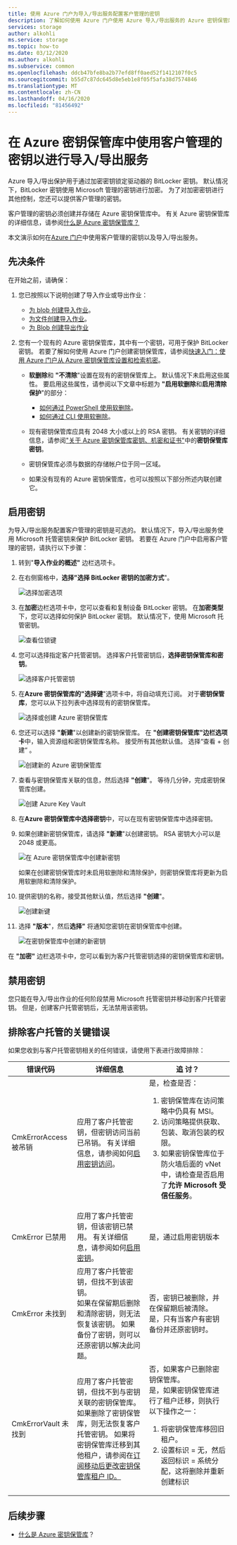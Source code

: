 ```yaml
---
title: 使用 Azure 门户为导入/导出服务配置客户管理的密钥
description: 了解如何使用 Azure 门户使用 Azure 导入/导出服务的 Azure 密钥保管库配置客户管理密钥。 使用客户管理的密钥，你可以创建、轮换、禁用和撤销访问控制。
services: storage
author: alkohli
ms.service: storage
ms.topic: how-to
ms.date: 03/12/2020
ms.author: alkohli
ms.subservice: common
ms.openlocfilehash: ddcb47bfe8ba2b77efd8ff0aed52f1412107f0c5
ms.sourcegitcommit: b55d7c87dc645d8e5eb1e8f05f5afa38d7574846
ms.translationtype: MT
ms.contentlocale: zh-CN
ms.lasthandoff: 04/16/2020
ms.locfileid: "81456492"
---
```

# <a name="use-customer-managed-keys-in-azure-key-vault-for-importexport-service"></a>在 Azure 密钥保管库中使用客户管理的密钥以进行导入/导出服务

Azure 导入/导出保护用于通过加密密钥锁定驱动器的 BitLocker 密钥。 默认情况下，BitLocker 密钥使用 Microsoft 管理的密钥进行加密。 为了对加密密钥进行其他控制，您还可以提供客户管理的密钥。

客户管理的密钥必须创建并存储在 Azure 密钥保管库中。 有关 Azure 密钥保管库的详细信息，请参阅[什么是 Azure 密钥保管库？](../../key-vault/general/overview.md)

本文演示如何在[Azure 门户](https://portal.azure.com/)中使用客户管理的密钥以及导入/导出服务。

## <a name="prerequisites"></a>先决条件

在开始之前，请确保：

1. 您已按照以下说明创建了导入作业或导出作业：

    - [为 blob 创建导入作业](storage-import-export-data-to-blobs.md)。
    - [为文件创建导入作业](storage-import-export-data-to-files.md)。
    - [为 Blob 创建导出作业](storage-import-export-data-from-blobs.md)

2. 您有一个现有的 Azure 密钥保管库，其中有一个密钥，可用于保护 BitLocker 密钥。 若要了解如何使用 Azure 门户创建密钥保管库，请参阅[快速入门：使用 Azure 门户从 Azure 密钥保管库设置和检索机密](../../key-vault/secrets/quick-create-portal.md)。

    - **软删除**和 **"不清除**"设置在现有的密钥保管库上。 默认情况下未启用这些属性。 要启用这些属性，请参阅以下文章中标题为 **"启用软删除**和**启用清除保护**"的部分：

        - [如何通过 PowerShell 使用软删除](../../key-vault/general/soft-delete-powershell.md)。
        - [如何通过 CLI 使用软删除](../../key-vault/general/soft-delete-cli.md)。
    - 现有密钥保管库应具有 2048 大小或以上的 RSA 密钥。 有关密钥的详细信息，请参阅["关于 Azure 密钥保管库密钥、机密和证书"](../../key-vault/about-keys-secrets-and-certificates.md#key-vault-keys)中的**密钥保管库密钥**。
    - 密钥保管库必须与数据的存储帐户位于同一区域。  
    - 如果没有现有的 Azure 密钥保管库，也可以按照以下部分所述内联创建它。

## <a name="enable-keys"></a>启用密钥

为导入/导出服务配置客户管理的密钥是可选的。 默认情况下，导入/导出服务使用 Microsoft 托管密钥来保护 BitLocker 密钥。 若要在 Azure 门户中启用客户管理的密钥，请执行以下步骤：

1. 转到"**导入作业的概述"** 边栏选项卡。
2. 在右侧窗格中，**选择"选择 BitLocker 密钥的加密方式**"。

    ![选择加密选项](./media/storage-import-export-encryption-key-portal/encryption-key-1.png)

3. 在**加密**边栏选项卡中，您可以查看和复制设备 BitLocker 密钥。 在**加密类型**下，您可以选择如何保护 BitLocker 密钥。 默认情况下，使用 Microsoft 托管密钥。

    ![查看位锁键](./media/storage-import-export-encryption-key-portal/encryption-key-2.png)

4. 您可以选择指定客户托管密钥。 选择客户托管密钥后，**选择密钥保管库和密钥**。

    ![选择客户托管密钥](./media/storage-import-export-encryption-key-portal/encryption-key-3.png)

5. 在**Azure 密钥保管库的"选择键**"选项卡中，将自动填充订阅。 对于**密钥保管库**，您可以从下拉列表中选择现有的密钥保管库。

    ![选择或创建 Azure 密钥保管库](./media/storage-import-export-encryption-key-portal/encryption-key-4.png)

6. 您还可以选择 **"新建**"以创建新的密钥保管库。 在 **"创建密钥保管库"边栏选项卡**中，输入资源组和密钥保管库名称。 接受所有其他默认值。 选择“查看 + 创建”  。

    ![创建新的 Azure 密钥保管库](./media/storage-import-export-encryption-key-portal/encryption-key-5.png)

7. 查看与密钥保管库关联的信息，然后选择 **"创建**"。 等待几分钟，完成密钥保管库创建。

    ![创建 Azure Key Vault](./media/storage-import-export-encryption-key-portal/encryption-key-6.png)

8. 在**Azure 密钥保管库中选择密钥**中，可以在现有密钥保管库中选择密钥。

9. 如果创建新密钥保管库，请选择 **"新建**"以创建密钥。 RSA 密钥大小可以是 2048 或更高。

    ![在 Azure 密钥保管库中创建新密钥](./media/storage-import-export-encryption-key-portal/encryption-key-7.png)

    如果在创建密钥保管库时未启用软删除和清除保护，则密钥保管库将更新为启用软删除和清除保护。

10. 提供密钥的名称，接受其他默认值，然后选择 **"创建**"。

    ![创建新键](./media/storage-import-export-encryption-key-portal/encryption-key-8.png)

11. 选择 **"版本**"，然后**选择"** 将通知您密钥在密钥保管库中创建。

    ![在密钥保管库中创建的新密钥](./media/storage-import-export-encryption-key-portal/encryption-key-9.png)

在 **"加密"** 边栏选项卡中，您可以看到为客户托管密钥选择的密钥保管库和密钥。

## <a name="disable-keys"></a>禁用密钥

您只能在导入/导出作业的任何阶段禁用 Microsoft 托管密钥并移动到客户托管密钥。 但是，创建客户托管密钥后，无法禁用该密钥。

## <a name="troubleshoot-customer-managed-key-errors"></a>排除客户托管的关键错误

如果您收到与客户托管密钥相关的任何错误，请使用下表进行故障排除：

| 错误代码     |详细信息     | 追 讨？    |
|----------------|------------|-----------------|
| CmkErrorAccess被吊销 | 应用了客户托管密钥，但密钥访问当前已吊销。 有关详细信息，请参阅如何[启用密钥访问](https://docs.microsoft.com/rest/api/keyvault/vaults/updateaccesspolicy)。                                                      | 是，检查是否： <ol><li>密钥保管库在访问策略中仍具有 MSI。</li><li>访问策略提供获取、包装、取消包装的权限。</li><li>如果密钥保管库位于防火墙后面的 vNet 中，请检查是否启用了**允许 Microsoft 受信任服务**。</li></ol>                                                                                            |
| CmkError 已禁用      | 应用了客户托管密钥，但该密钥已禁用。 有关详细信息，请参阅如何[启用密钥](https://docs.microsoft.com/rest/api/keyvault/vaults/createorupdate)。                                                                             | 是，通过启用密钥版本     |
| CmkError 未找到      | 应用了客户托管密钥，但找不到该密钥。 <br>如果在保留期后删除和清除密钥，则无法恢复该密钥。 如果备份了密钥，则可以还原密钥以解决此问题。 | 否，密钥已被删除，并在保留期后被清除。 <br>是，只有当客户有密钥备份并还原密钥时。  |
| CmkErrorVault 未找到 | 应用了客户托管密钥，但找不到与密钥关联的密钥保管库。<br>如果删除了密钥保管库，则无法恢复客户托管密钥。  如果将密钥保管库迁移到其他租户，请参阅在[订阅移动后更改密钥保管库租户 ID。](https://docs.microsoft.com/azure/key-vault/key-vault-subscription-move-fix) |   否，如果客户已删除密钥保管库。<br> 是，如果密钥保管库进行了租户迁移，则执行以下操作之一： <ol><li>将密钥保管库移回旧租户。</li><li>设置标识 = 无，然后返回标识 = 系统分配，这将删除并重新创建标识</li></ol>|

## <a name="next-steps"></a>后续步骤

- [什么是 Azure 密钥保管库](https://docs.microsoft.com/azure/key-vault/key-vault-overview)？
